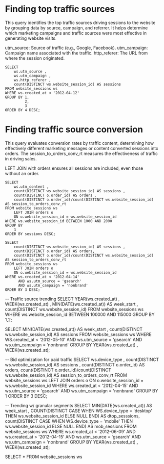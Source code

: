 # Finding top traffic sources
This query identifies the top traffic sources driving sessions to the website by grouping data by source, campaign, and referrer. It helps determine which marketing campaigns and traffic sources were most effective in generating website visits.

utm_source: Source of traffic (e.g., Google, Facebook).
utm_campaign: Campaign name associated with the traffic.
http_referer: The URL from where the session originated.
```MYSQL
SELECT 
	ws.utm_source ,
	ws.utm_campaign ,
	ws.http_referer ,
	count(DISTINCT ws.website_session_id) AS sessions
FROM website_sessions ws
WHERE ws.created_at < '2012-04-12'
GROUP BY 1,
		 2,
		 3
ORDER BY 4 DESC;
```

# Finding traffic source conversion
This query evaluates conversion rates by traffic content, determining how effectively different marketing messages or content converted sessions into orders. The session_to_orders_conv_rt measures the effectiveness of traffic in driving sales.

LEFT JOIN with orders ensures all sessions are included, even those without an order.
```MYSQL
SELECT 
	ws.utm_content ,
	count(DISTINCT ws.website_session_id) AS sessions ,
	count(DISTINCT o.order_id) AS orders ,
	count(DISTINCT o.order_id)/count(DISTINCT ws.website_session_id) AS session_to_orders_conv_rt
FROM website_sessions ws 
	LEFT JOIN orders o 
	ON o.website_session_id = ws.website_session_id
WHERE ws.website_session_id BETWEEN 1000 AND 2000
GROUP BY 
	1
ORDER BY sessions DESC;
```
```MYSQL
SELECT 
	count(DISTINCT ws.website_session_id) AS sessions ,
	count(DISTINCT o.order_id) AS orders,
	count(DISTINCT o.order_id)/count(DISTINCT ws.website_session_id) AS session_to_orders_conv_rt
FROM website_sessions ws 
	LEFT JOIN orders o 
	ON o.website_session_id = ws.website_session_id
WHERE ws.created_at < '2012-04-14'
	  AND ws.utm_source = 'gsearch'
	  AND ws.utm_campaign = 'nonbrand'
ORDER BY 3 DESC;
```
-- Traffic source trending
SELECT
	YEAR(ws.created_at) ,
	WEEK(ws.created_at) ,
	MIN(DATE(ws.created_at)) AS week_start , 
	count(DISTINCT ws.website_session_id) 
FROM website_sessions ws 
WHERE ws.website_session_id BETWEEN 100000 AND 115000
GROUP BY 1,2;


SELECT 
	MIN(DATE(ws.created_at)) AS week_start , 
	count(DISTINCT ws.website_session_id) AS sessions
FROM website_sessions ws 
WHERE WS.created_at < '2012-05-10'
		AND ws.utm_source = 'gsearch'
		AND ws.utm_campaign = 'nonbrand'
GROUP BY 
	YEAR(ws.created_at) ,
	WEEK(ws.created_at);

-- Bid optimization for paid traffic
SELECT
	ws.device_type ,
	count(DISTINCT ws.website_session_id) AS sessions ,
	count(DISTINCT o.order_id) AS orders,
	count(DISTINCT o.order_id)/count(DISTINCT ws.website_session_id) AS session_to_orders_conv_rt
FROM website_sessions ws 
	LEFT JOIN orders o 
	ON o.website_session_id = ws.website_session_id
WHERE ws.created_at < '2012-04-15'
	AND ws.utm_source = 'gsearch'
		AND ws.utm_campaign = 'nonbrand'
GROUP BY 1
ORDER BY 3 DESC;

-- Trending w/ granular segments
SELECT 
	MIN(DATE(ws.created_at)) AS week_start ,
	COUNT(DISTINCT CASE WHEN WS.device_type = 'desktop' THEN ws.website_session_id ELSE NULL END) AS dtop_sesssions,
	count(DISTINCT CASE WHEN WS.device_type = 'mobile' THEN ws.website_session_id ELSE NULL END) AS mob_sessions
FROM website_sessions ws 
WHERE ws.created_at < '2012-06-09'
	AND ws.created_at > '2012-04-15'
	AND ws.utm_source = 'gsearch'
		AND ws.utm_campaign = 'nonbrand'
GROUP BY 
	YEAR(ws.created_at) ,
	WEEK(ws.created_at);

SELECT * FROM website_sessions ws 

